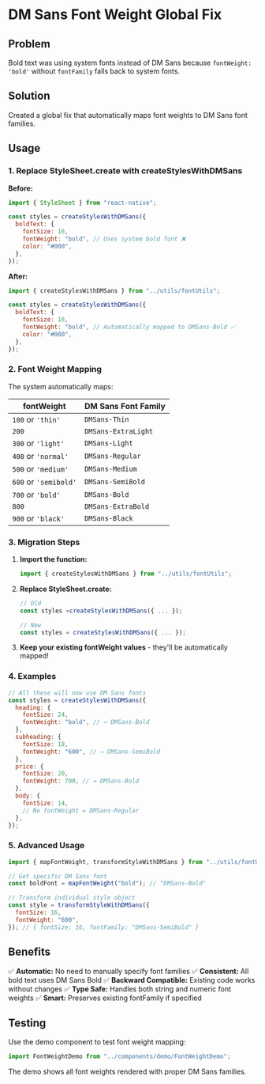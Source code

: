 # DM Sans Font Weight Global Fix

## Problem

Bold text was using system fonts instead of DM Sans because `fontWeight: 'bold'` without `fontFamily` falls back to system fonts.

## Solution

Created a global fix that automatically maps font weights to DM Sans font families.

## Usage

### 1. Replace StyleSheet.create with createStylesWithDMSans

**Before:**

```javascript
import { StyleSheet } from "react-native";

const styles = createStylesWithDMSans({
  boldText: {
    fontSize: 16,
    fontWeight: "bold", // Uses system bold font ❌
    color: "#000",
  },
});
```

**After:**

```javascript
import { createStylesWithDMSans } from "../utils/fontUtils";

const styles = createStylesWithDMSans({
  boldText: {
    fontSize: 16,
    fontWeight: "bold", // Automatically mapped to DMSans-Bold ✅
    color: "#000",
  },
});
```

### 2. Font Weight Mapping

The system automatically maps:

| fontWeight            | DM Sans Font Family |
| --------------------- | ------------------- |
| `100` or `'thin'`     | `DMSans-Thin`       |
| `200`                 | `DMSans-ExtraLight` |
| `300` or `'light'`    | `DMSans-Light`      |
| `400` or `'normal'`   | `DMSans-Regular`    |
| `500` or `'medium'`   | `DMSans-Medium`     |
| `600` or `'semibold'` | `DMSans-SemiBold`   |
| `700` or `'bold'`     | `DMSans-Bold`       |
| `800`                 | `DMSans-ExtraBold`  |
| `900` or `'black'`    | `DMSans-Black`      |

### 3. Migration Steps

1. **Import the function:**

   ```javascript
   import { createStylesWithDMSans } from "../utils/fontUtils";
   ```

2. **Replace StyleSheet.create:**

   ```javascript
   // Old
   const styles =createStylesWithDMSans({ ... });

   // New
   const styles = createStylesWithDMSans({ ... });
   ```

3. **Keep your existing fontWeight values** - they'll be automatically mapped!

### 4. Examples

```javascript
// All these will now use DM Sans fonts
const styles = createStylesWithDMSans({
  heading: {
    fontSize: 24,
    fontWeight: "bold", // → DMSans-Bold
  },
  subheading: {
    fontSize: 18,
    fontWeight: "600", // → DMSans-SemiBold
  },
  price: {
    fontSize: 20,
    fontWeight: 700, // → DMSans-Bold
  },
  body: {
    fontSize: 14,
    // No fontWeight = DMSans-Regular
  },
});
```

### 5. Advanced Usage

```javascript
import { mapFontWeight, transformStyleWithDMSans } from "../utils/fontUtils";

// Get specific DM Sans font
const boldFont = mapFontWeight("bold"); // "DMSans-Bold"

// Transform individual style object
const style = transformStyleWithDMSans({
  fontSize: 16,
  fontWeight: "600",
}); // { fontSize: 16, fontFamily: "DMSans-SemiBold" }
```

## Benefits

✅ **Automatic:** No need to manually specify font families
✅ **Consistent:** All bold text uses DM Sans Bold
✅ **Backward Compatible:** Existing code works without changes
✅ **Type Safe:** Handles both string and numeric font weights
✅ **Smart:** Preserves existing fontFamily if specified

## Testing

Use the demo component to test font weight mapping:

```javascript
import FontWeightDemo from "../components/demo/FontWeightDemo";
```

The demo shows all font weights rendered with proper DM Sans families.

